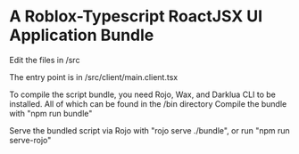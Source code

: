 # A Roblox-Typescript RoactJSX UI Application Bundle

Edit the files in /src

The entry point is in /src/client/main.client.tsx

To compile the script bundle, you need Rojo, Wax, and Darklua CLI to be installed. All of which can be found in the /bin directory
Compile the bundle with "npm run bundle"

Serve the bundled script via Rojo with "rojo serve ./bundle", or run "npm run serve-rojo"
